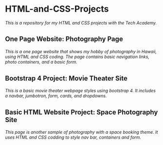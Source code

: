 # HTML-and-CSS-Projects 

###### This is a repository for my HTML and CSS projects with the Tech Academy. 

## One Page Website: Photography Page

###### This is a one page website that shows my hobby of photography in Hawaii, using HTML and CSS coding. The page contains basic navigation links, photo containers, and a basic form.

## Bootstrap 4 Project: Movie Theater Site

###### This is a basic movie theater webpage styles using bootstrap 4. It includes a navbar, jumbotron, form, cards, and dropdowns.

## Basic HTML Website Project: Space Photography Site

###### This page is another sample of photography with a space booking theme. It uses HTML and CSS codding to style nav bar, containers and form.
